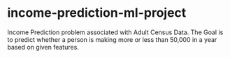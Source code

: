 # income-prediction-ml-project
Income Prediction problem associated with Adult Census Data. The Goal is to predict whether a person is making more or less than 50,000 in a year based on given features.
